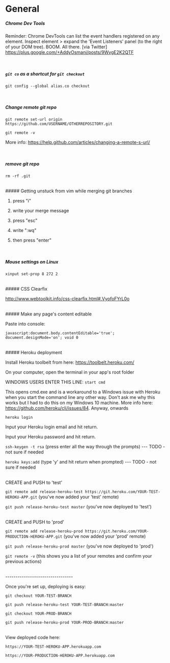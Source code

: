 # General

##### Chrome Dev Tools
Reminder: Chrome DevTools can list the event handlers registered on any element. 
Inspect element > expand the 'Event Listeners' panel (to the right of your DOM tree). 
BOOM. All there.
[via Twitter] https://plus.google.com/+AddyOsmani/posts/9WvgE2K2QTF

<br>

##### `git co` as a shortcut for `git checkout`
`git config --global alias.co checkout`

<br>

##### Change remote git repo

`git remote set-url origin https://github.com/USERNAME/OTHERREPOSITORY.git`

`git remote -v`

More info: https://help.github.com/articles/changing-a-remote-s-url/

<br>

##### remove git repo
`rm -rf .git`

<br>
##### Getting unstuck from vim while merging git branches

1) press "i"

2) write your merge message

3) press "esc"

4) write ":wq"

5) then press "enter"

<br>

##### Mouse settings on Linux
`xinput set-prop 8 272 2`

<br>
##### CSS Clearfix

http://www.webtoolkit.info/css-clearfix.html#.VyofoFYrL0o

<br>
##### Make any page's content editable

Paste into console:

`javascript:document.body.contentEditable='true'; document.designMode='on'; void 0`

<br>
##### Heroku deployment

Install Heroku toolbelt from here: https://toolbelt.heroku.com/

On your computer, open the terminal in your app's root folder

WINDOWS USERS ENTER THIS LINE: `start cmd` 

This opens cmd.exe and is a workaround to a Windows issue with Heroku when you start the command line any other way. Don't ask me why this works but I had to do this on my Windows 10 machine. More info here: https://github.com/heroku/cli/issues/84. Anyway, onwards

`heroku login`

Input your Heroku login email and hit return.

Input your Heroku password and hit return.

`ssh-keygen -t rsa` (press enter all the way through the prompts) --- TODO - not sure if needed

`heroku keys:add` (type 'y' and hit return when prompted) --- TODO - not sure if needed

<br>
CREATE and PUSH to 'test'

`git remote add release-heroku-test https://git.heroku.com/YOUR-TEST-HEROKU-APP.git` (you've now added your 'test' remote)

`git push release-heroku-test master` (you've now deployed to 'test')

<br>
CREATE and PUSH to 'prod'

`git remote add release-heroku-prod https://git.heroku.com/YOUR-PRODUCTION-HEROKU-APP.git` (you've now added your 'prod' remote)

`git push release-heroku-prod master` (you've now deployed to 'prod')

`git remote -v` (this shows you a list of your remotes and confirm your previous actions)

<br>
---------------------------------
<br>

Once you're set up, deploying is easy:

`git checkout YOUR-TEST-BRANCH`

`git push release-heroku-test YOUR-TEST-BRANCH:master`

`git checkout YOUR-PROD-BRANCH`

`git push release-heroku-prod YOUR-PROD-BRANCH:master`

<br>
View deployed code here:

`https://YOUR-TEST-HEROKU-APP.herokuapp.com`

`https://YOUR-PRODUCTION-HEROKU-APP.herokuapp.com`
